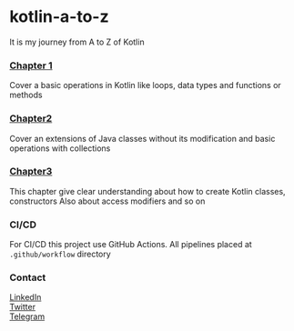 # kotlin-a-to-z
It is my journey from A to Z of Kotlin

### [Chapter 1](./chapter1)
Cover a basic operations in Kotlin like loops, data types and functions or methods

### [Chapter2](./chapter2)
Cover an extensions of Java classes without its modification and basic operations with collections

### [Chapter3](./chapter3)
This chapter give clear understanding about how to create Kotlin classes, constructors
Also about access modifiers and so on

### CI/CD
For CI/CD this project use GitHub Actions. All pipelines placed at `.github/workflow` directory 

### Contact
[LinkedIn](https://www.linkedin.com/in/vrnsky/)  
[Twitter](https://twitter.com/VoronyanskyE)  
[Telegram](https://t.me/vrnsky)  
